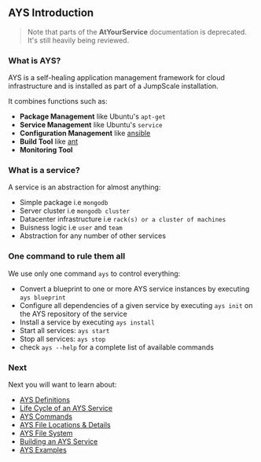 ## AYS Introduction

> Note that parts of the **AtYourService** documentation is deprecated. It's still heavily being reviewed.


### What is AYS?

AYS is a self-healing application management framework for cloud infrastructure and is installed as part of a JumpScale installation.

It combines functions such as:

- **Package Management** like Ubuntu's `apt-get`
- **Service Management** like Ubuntu's `service`
- **Configuration Management** like [ansible](http://www.ansible.com)
- **Build Tool** like [ant](http://ant.apache.org)
- **Monitoring Tool**


### What is a service?

A service is an abstraction for almost anything:

- Simple package i.e `mongodb`
- Server cluster i.e `mongodb cluster`
- Datacenter infrastructure i.e `rack(s) or a cluster of machines`
- Buisness logic i.e `user` and `team`
- Abstraction for any number of other services


### One command to rule them all

We use only one command `ays` to control everything:

- Convert a blueprint to one or more AYS service instances by executing `ays blueprint`
- Configure all dependencies of a given service by executing `ays init` on the AYS repository of the service
- Install a service by executing `ays install`
- Start all services: `ays start`
- Stop all services: `ays stop`
- check `ays --help` for a complete list of available commands


### Next

Next you will want to learn about:

- [AYS Definitions](Definitions/0-Definitions.md)
- [Life Cycle of an AYS Service](Service-Lifecycle.md)
- [AYS Commands](Commands/commands.md)
- [AYS File Locations & Details](FileDetails/FileDetails.md)
- [AYS File System](G8OS-FS.md)
- [Building an AYS Service](Building.md)
- [AYS Examples](Examples/Home.md)